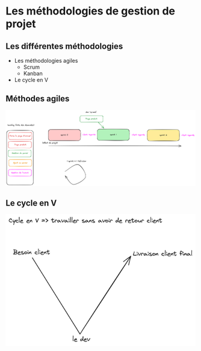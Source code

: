 # Les méthodologies de gestion de projet

## Les différentes méthodologies

- Les méthodologies agiles
  - Scrum
  - Kanban
- Le cycle en V

## Méthodes agiles

![agile](./agile.excalidraw.png)

## Le cycle en V

![cycle en V](./cycle-en-v.excalidraw.png)

